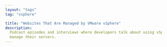 ```yaml
---
layout: "tags"
tag: "vsphere"

title: "Websites That Are Managed by VMware vSphere"
description:
  Podcast episodes and interviews where developers talk about using vSphere to
  manage their servers.
---
```

